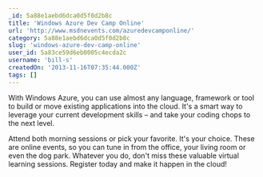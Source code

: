 ```yaml
---
_id: 5a88e1aebd6dca0d5f0d2b8c
title: 'Windows Azure Dev Camp Online'
url: 'http://www.msdnevents.com/azuredevcamponline/'
category: 5a88e1aebd6dca0d5f0d2b8c
slug: 'windows-azure-dev-camp-online'
user_id: 5a83ce59d6eb0005c4ecda2c
username: 'bill-s'
createdOn: '2013-11-16T07:35:44.000Z'
tags: []
---
```


With Windows Azure, you can use almost any language, framework or tool to build or move existing applications into the cloud. It's a smart way to leverage your current development skills – and take your coding chops to the next level.

Attend both morning sessions or pick your favorite. It's your choice. These are online events, so you can tune in from the office, your living room or even the dog park. Whatever you do, don't miss these valuable virtual learning sessions. Register today and make it happen in the cloud!
